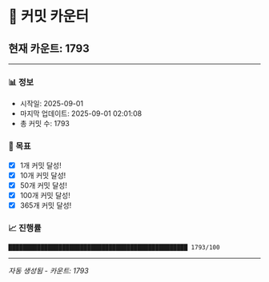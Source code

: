 # 🔢 커밋 카운터

## 현재 카운트: 1793

---

### 📊 정보
- 시작일: 2025-09-01
- 마지막 업데이트: 2025-09-01 02:01:08
- 총 커밋 수: 1793

### 🎯 목표
- [x] 1개 커밋 달성!
- [x] 10개 커밋 달성!
- [x] 50개 커밋 달성!
- [x] 100개 커밋 달성!
- [x] 365개 커밋 달성!

### 📈 진행률
```
██████████████████████████████████████████████████ 1793/100
```

---
*자동 생성됨 - 카운트: 1793*
